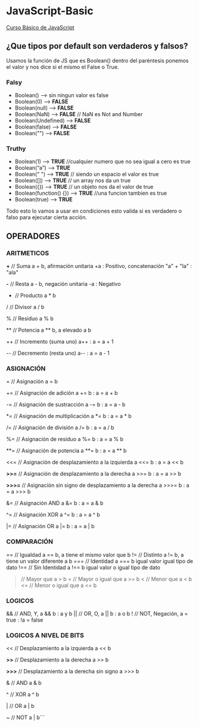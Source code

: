 # JavaScript-Basic

[Curso Básico de JavaScript](https://platzi.com/cursos/basico-javascript/)

## ¿Que tipos por default son verdaderos y falsos?

Usamos la función de JS que es Boolean() dentro del paréntesis ponemos el valor y nos dice si el mismo el False o True.

### Falsy

- Boolean() —> sin ningun valor es false
- Boolean(0) —> **FALSE**
- Boolean(null) —> **FALSE**
- Boolean(NaN) —> **FALSE** // NaN es Not and Number
- Boolean(Undefined) —> **FALSE**
- Boolean(false) —> **FALSE**
- Boolean("") —> **FALSE**

### Truthy
- Boolean(1) —> **TRUE** //cualquier numero que no sea igual a cero es true
- Boolean(“a”) —> **TRUE**
- Boolean(" ") —> **TRUE** // siendo un espacio el valor es true
- Boolean([]) —> **TRUE** // un array nos da un true
- Boolean({}) —> **TRUE** // un objeto nos da el valor de true
- Boolean(function() {}) —> **TRUE** //una funcion tambien es true
- Boolean(true) —> **TRUE**

Todo esto lo vamos a usar en condiciones esto valida si es verdadero o falso para ejecutar cierta acción.

## OPERADORES

### ARITMETICOS
**+** // Suma a + b,  afirmación unitaria +a : Positivo, concatenación "a" + "la" : "ala"

**-** // Resta a - b, negación unitaria -a : Negativo

 * // Producto a * b

/ // Divisor a / b

% // Residuo a % b

** // Potencia a ** b, a elevado a b

++ // Incremento (suma uno) a++ : a = a + 1

-- // Decremento (resta uno) a-- : a = a - 1

### ASIGNACIÓN
= // Asignación a = b

+= // Asignación de adición  a += b : a = a + b

-= // Asignación de sustracción  a -= b : a = a - b

*= // Asignación de multiplicación  a *= b : a = a * b

/= // Asignación de división  a /= b : a = a / b

%= // Asignación de residuo  a %= b : a = a % b

**= // Asignación de potencia  a **= b : a = a ** b

<<= // Asignación de desplazamiento a la izquierda  a <<= b : a = a << b

**>>=** // Asignación de desplazamiento a la derecha  a >>= b : a = a >> b

**>>>=** // Asignación sin signo de desplazamiento a la derecha  a >>>= b : a = a >>> b

&= // Asignación AND  a &= b : a = a & b

^= // Asignación XOR  a ^= b : a = a ^ b

|= // Asignación OR  a |= b : a = a | b

### COMPARACIÓN
== // Igualdad a == b, a tiene el mismo valor que b
!= // Distinto a != b, a tiene un valor diferente a b
=== // Identidad a === b igual valor igual tipo de dato
!== // Sin Identidad a !== b igual valor o igual tipo de dato
> // Mayor que a > b
>= // Mayor o igual que a >= b
< // Menor que a < b
<= // Menor o igual que a <= b

### LOGICOS
&& // AND, Y, a && b : a y b
|| // OR, O, a || b : a o b
! // NOT, Negación, a = true : !a = false

### LOGICOS A NIVEL DE BITS
<< // Desplazamiento a la izquierda  a << b

**>>** // Desplazamiento a la derecha  a >> b

**>>>** // Desplazamiento a la derecha sin signo  a >>> b

& // AND  a & b

^ // XOR  a ^ b

| // OR  a | b

~ // NOT  a | b```
